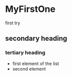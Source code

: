 MyFirstOne
==========

first try

## secondary heading
### tertiary heading

* first element of the list
* second element
